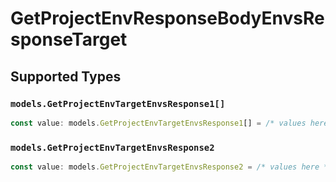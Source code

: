 # GetProjectEnvResponseBodyEnvsResponseTarget


## Supported Types

### `models.GetProjectEnvTargetEnvsResponse1[]`

```typescript
const value: models.GetProjectEnvTargetEnvsResponse1[] = /* values here */
```

### `models.GetProjectEnvTargetEnvsResponse2`

```typescript
const value: models.GetProjectEnvTargetEnvsResponse2 = /* values here */
```

